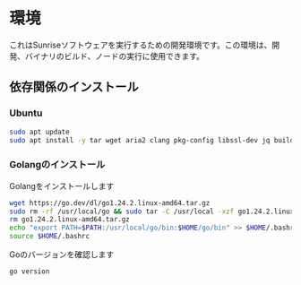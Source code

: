 # 環境

これはSunriseソフトウェアを実行するための開発環境です。この環境は、開発、バイナリのビルド、ノードの実行に使用できます。

## 依存関係のインストール

### Ubuntu

```bash
sudo apt update
sudo apt install -y tar wget aria2 clang pkg-config libssl-dev jq build-essential git make ncdu
```

### Golangのインストール

Golangをインストールします

```bash
wget https://go.dev/dl/go1.24.2.linux-amd64.tar.gz
sudo rm -rf /usr/local/go && sudo tar -C /usr/local -xzf go1.24.2.linux-amd64.tar.gz
rm go1.24.2.linux-amd64.tar.gz
echo "export PATH=$PATH:/usr/local/go/bin:$HOME/go/bin" >> $HOME/.bashrc
source $HOME/.bashrc
```

Goのバージョンを確認します

```bash
go version
```
